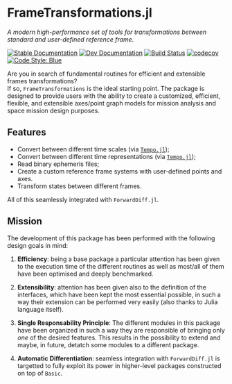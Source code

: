 
# FrameTransformations.jl

_A modern high-performance set of tools for transformations between standard and user-defined reference frame._

[![Stable Documentation](https://img.shields.io/badge/docs-stable-blue.svg)](https://juliaspacemissiondesign.github.io/FrameTransformations.jl/stable/) 
[![Dev Documentation](https://img.shields.io/badge/docs-dev-blue.svg)](https://juliaspacemissiondesign.github.io/FrameTransformations.jl/dev/) 
[![Build Status](https://github.com/JuliaSpaceMissionDesign/FrameTransformations.jl/actions/workflows/ci.yml/badge.svg?branch=main)](https://github.com/JuliaSpaceMissionDesign/FrameTransformations.jl/actions/workflows/ci.yml)
[![codecov](https://codecov.io/gh/JuliaSpaceMissionDesign/FrameTransformations.jl/branch/main/graph/badge.svg?token=7fj9BjJhKF)](https://codecov.io/gh/JuliaSpaceMissionDesign/FrameTransformations.jl)
[![Code Style: Blue](https://img.shields.io/badge/code%20style-blue-4495d1.svg)](https://github.com/invenia/BlueStyle)

Are you in search of fundamental routines for efficient and extensible frames transformations?  
If so, `FrameTransformations` is the ideal starting point. The package is designed to 
provide users with  the ability to create a customized, efficient, flexible, and 
extensible axes/point graph models for mission analysis and space mission design purposes. 

## Features 

- Convert between different time scales (via [`Tempo.jl`](https://github.com/JuliaSpaceMissionDesign/Tempo.jl));
- Convert between different time representations (via [`Tempo.jl`](https://github.com/JuliaSpaceMissionDesign/Tempo.jl));
- Read binary ephemeris files;
- Create a custom reference frame systems with user-defined points and axes.
- Transform states between different frames.  

All of this seamlessly integrated with `ForwardDiff.jl`.

## Mission

The development of this package has been performed with the following design goals in mind:

1. **Efficiency**: being a base package a particular attention has been 
    given to the execution time of the different routines as well as most/all of
    them have been optimised and deeply benchmarked.

2. **Extensibility**: attention has been given also to the definition of the 
    interfaces, which have been kept the most essential possible, in such a way 
    their extension can be performed very easily (also thanks to Julia language itself).

3. **Single Responsability Principle**: The different modules in this package 
    have been organized in such a way they are responsible of bringing only *one* 
    of the desired features. This results in the possibility to extend and maybe, 
    in future, detatch some modules to a different package.

4. **Automatic Differentiation**: seamless integration with `ForwardDiff.jl` is targetted 
    to fully exploit its power in higher-level packages constructed on top of `Basic`.
